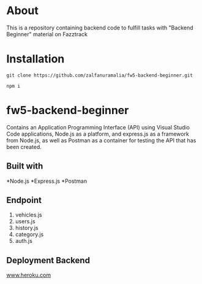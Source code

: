 # About

This is a repository containing backend code to fulfill tasks with "Backend Beginner" material on Fazztrack

# Installation

```
git clone https://github.com/zalfanuramalia/fw5-backend-beginner.git
```

```
npm i
```

# fw5-backend-beginner

Contains an Application Programming Interface (API) using Visual Studio Code applications, Node.js as a platform, and express.js as a framework from Node.js, as well as Postman as a container for testing the API that has been created.

## Built with

*Node.js
*Express.js
*Postman

## Endpoint

1. vehicles.js
2. users.js
3. history.js
4. category.js
5. auth.js

## Deployment Backend

www.heroku.com
